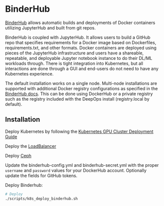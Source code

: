 # BinderHub

[BinderHub](https://github.com/jupyterhub/binderhub/) allows automatic builds and deployments of Docker containers utilizing JupyterHub and built from git repos.

BinderHub is coupled with JupyterHub. It allows users to build a GitHub repo that specifies requirements for a Docker image based on Dockerfiles, requirements.txt, and other formats. Docker containers are deployed using pieces of the JupyterHub infrastructure and users have a shareable, repeatable, and deployable Jupyter notebook instance to do their DL/ML workloads through. There is tight integration into Kubernetes, but all interactions are done through a GUI and end-users do not need to have any Kubernetes experience.

The default installation works on a single node. Multi-node installations are supported with additional Docker registry configurations as specified in the [BinderHub docs](https://binderhub.readthedocs.io/en/latest/setup-binderhub.html). This can be done using DockerHub or a private registry such as the registry included with the DeepOps install (registry.local by default).


## Installation

Deploy Kubernetes by following the [Kubernetes GPU Cluster Deployment Guide](kubernetes-cluster.md)

Deploy the [LoadBalancer](ingress.md#on-prem-loadbalancer)

Deploy [Ceph](kubernetes-cluster.md#persistent-storage)

Update the binderhub-config.yml and binderhub-secret.yml with the proper `username` and `password` values for your DockerHub account. Optionally update the fields for GitHub tokens.

Deploy Binderhub:

```sh
# Deploy
./scripts/k8s_deploy_binderhub.sh

```
